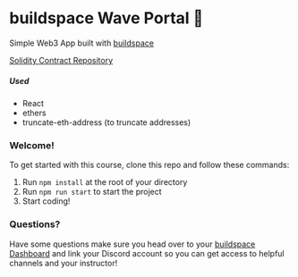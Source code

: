 # buildspace Wave Portal 👋

Simple Web3 App built with [buildspace](https://buildspace.so/p/build-solidity-web3-app/)

[Solidity Contract Repository](https://github.com/Fecony/web3-solidity)

##### Used

- React
- ethers
- truncate-eth-address (to truncate addresses)

### **Welcome!**

To get started with this course, clone this repo and follow these commands:

1. Run `npm install` at the root of your directory
2. Run `npm run start` to start the project
3. Start coding!

### **Questions?**

Have some questions make sure you head over to your [buildspace Dashboard](https://app.buildspace.so/courses/CO02cf0f1c-f996-4f50-9669-cf945ca3fb0b) and link your Discord account so you can get access to helpful channels and your instructor!
